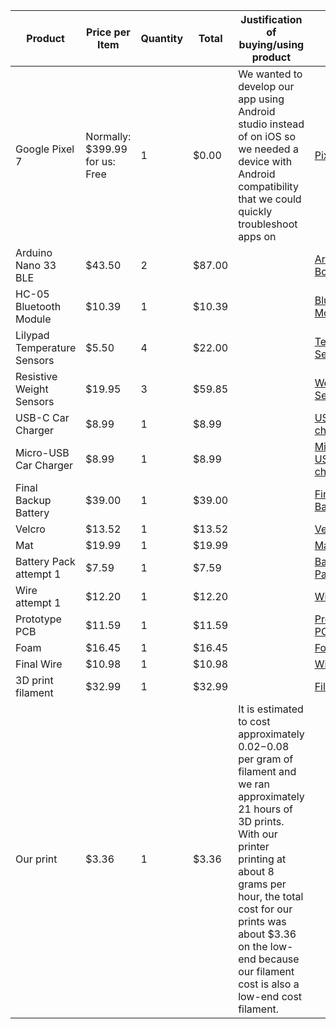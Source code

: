 | Product                     | Price per Item                 | Quantity | Total  | Justification of buying/using product                                                                                                                                                                                                                                                               | Link                                                                                                                                                                                                                                                                                                                                                                                                                                                                                                                                                                                                                                                                                                      |
| --------------------------- | ------------------------------ | -------- | ------ | --------------------------------------------------------------------------------------------------------------------------------------------------------------------------------------------------------------------------------------------------------------------------------------------------- | --------------------------------------------------------------------------------------------------------------------------------------------------------------------------------------------------------------------------------------------------------------------------------------------------------------------------------------------------------------------------------------------------------------------------------------------------------------------------------------------------------------------------------------------------------------------------------------------------------------------------------------------------------------------------------------------------------- |
| Google Pixel 7              | Normally: $399.99 for us: Free | 1        | $0.00  | We wanted to develop our app using Android studio instead of on iOS so we needed a device with Android compatibility that we could quickly troubleshoot apps on                                                                                                                                     | [Pixel 7](https://store.google.com/us/config/pixel_7?sku=GA03943-US&utm_source=sem_pla&utm_medium=dr&utm_campaign=GS107234&gad_source=1&gclid=CjwKCAjw26KxBhBDEiwAu6KXt4sLP-U7gOfgCyoIQ4G5Vb5T99C_OVHqSDaFT-5mwj3pen6E3ajpERoCygMQAvD_BwE&gclsrc=aw.ds&hl=en-US&selections=eyJwcm9kdWN0RmFtaWx5IjoiY0dsNFpXeGZOdz09IiwidmFyaWFudHMiOltbIjIiLCJNZz09Il1dfQ%3D%3D)                                                                                                                                                                                                                                                                                                                                          |
| Arduino Nano 33 BLE         | $43.50                         | 2        | $87.00 |                                                                                                                                                                                                                                                                                                     | [Arduino Board](https://store-usa.arduino.cc/collections/boards-modules/products/nano-33-ble-sense-rev2-with-headers)                                                                                                                                                                                                                                                                                                                                                                                                                                                                                                                                                                                     |
| HC-05 Bluetooth Module      | $10.39                         | 1        | $10.39 |                                                                                                                                                                                                                                                                                                     | [Bluetooth Module](https://www.amazon.com/HiLetgo-Wireless-Bluetooth-Transceiver-Arduino/dp/B071YJG8DR)                                                                                                                                                                                                                                                                                                                                                                                                                                                                                                                                                                                                   |
| Lilypad Temperature Sensors | $5.50                          | 4        | $22.00 |                                                                                                                                                                                                                                                                                                     | [Temp Sensor](https://www.digikey.com/en/products/detail/sparkfun-electronics/DEV-08777/5684348?utm_adgroup=&utm_source=google&utm_medium=cpc&utm_campaign=PMax%20Shopping_Product_Medium%20ROAS%20Categories&utm_term=&utm_content=&utm_id=go_cmp-20223376311_adg-_ad-__dev-c_ext-_prd-5684348_sig-CjwKCAjw26KxBhBDEiwAu6KXt2X09qgCeB4esC72c7rnqjJbX3b27NcDorGskknzlLOszEBsdZWjqxoCRecQAvD_BwE&gad_source=1&gclid=CjwKCAjw26KxBhBDEiwAu6KXt2X09qgCeB4esC72c7rnqjJbX3b27NcDorGskknzlLOszEBsdZWjqxoCRecQAvD_BwE)                                                                                                                                                                                           |
| Resistive Weight Sensors    | $19.95                         | 3        | $59.85 |                                                                                                                                                                                                                                                                                                     | [Weight Sensor](https://www.adafruit.com/product/1071#description)                                                                                                                                                                                                                                                                                                                                                                                                                                                                                                                                                                                                                                        |
| USB-C Car Charger           | $8.99                          | 1        | $8.99  |                                                                                                                                                                                                                                                                                                     | [USBC car charger](https://www.amazon.com/Charger-Charging-Lighter-Adapter-Samsung/dp/B0B1Q5PWH7/ref=sr_1_17_sspa?crid=29QC4F0R67JVY&keywords=usb+c+car+charger&qid=1706555412&sprefix=usb+c+car+%2Caps%2C97&sr=8-17-spons&sp_csd=d2lkZ2V0TmFtZT1zcF9tdGY&psc=1)                                                                                                                                                                                                                                                                                                                                                                                                                                          |
| Micro-USB Car Charger       | $8.99                          | 1        | $8.99  |                                                                                                                                                                                                                                                                                                     | [Micro-USB charger](https://www.amazon.com/Charger-Charging-Adapter-Samsung-Galaxy/dp/B07SZGB33K/ref=sr_1_4?keywords=micro+usb+car+charger&qid=1696268640&sr=8-4)                                                                                                                                                                                                                                                                                                                                                                                                                                                                                                                                         |
| Final Backup Battery        | $39.00                         | 1        | $39.00 |                                                                                                                                                                                                                                                                                                     | [Final Battery](https://voltaicsystems.com/v25/)                                                                                                                                                                                                                                                                                                                                                                                                                                                                                                                                                                                                                                                          |
| Velcro                      | $13.52                         | 1        | $13.52 |                                                                                                                                                                                                                                                                                                     | [Velcro](https://www.amazon.com/VELCRO-Brand-Fabrics-Alterations-Activated/dp/B00114500O/ref=sr_1_5?crid=2CFJ91DFJJHYF&dib=eyJ2IjoiMSJ9.HKzGAg6-m6BLT86G5kZNsMni2H_EBjF97V2hFG35GeDizKJinHaHeZyChLcVqswkotbiTMQxhN4ffhntGLUrUKtesGB4BeasgXA09wsxYKAWICqxpkmMf4lhhi01HQqCT5qev2AjnU809BehH3luZmJuzjdnKLEw-CKCQ7DTZJxprj48S_ZV0QdHjze4GJXmxNMNDICm3F1sRmgGr4egva5qMmCwNP544FG3Lm8UmX9x3PrMoKEhz3mSSxOCcf7LjM5oLM9FVD--PgD2rZnAiMDHboStlhpaF9AH-CB55Zc.-vsJo2CDtKKcs6CDa4DKqq3pioXfTEl7Z5DhyD3o6P8&dib_tag=se&keywords=iron%2Bon%2Bvelcro&qid=1711391888&sprefix=iron%2Bon%2Bvelc%2Caps%2C124&sr=8-5&th=1)                                                                                                   |
| Mat                         | $19.99                         | 1        | $19.99 |                                                                                                                                                                                                                                                                                                     | [Mat](https://www.amazon.com/Replacement-UTK-Infrared-Heating-Polyester/dp/B0792TH5V7/ref=sr_1_4?crid=1X0O4QICLOIYB&dib=eyJ2IjoiMSJ9.-02qzhJbb7KOV1BC4LKULikFu22v0vX_OV8ROuSgxJDaED_xjAsbM0HB2MBIlCS7qWsZvLClmfbIGorIVWLohuFMUQN0OY5cohwLwMfzshAUDqe7-uFoq937TUoIACJ4pxG97miC4hZ_2RgTwLJIOjetL5wg6IR-jydBLgWhsHQWUHmt9eQnKWUO3MBLpUu90BdR_ctMj9QxBpDpgHJFlMtRcgN_l5D6V5qCS1-QT6TwDAfwATu4Jbick7eN0g_5dHJvtye4vhPJKykmZLJzphOQqmwmgIrhXLIdvmG5PeM.ZRj4bzJjXWjmOhujLVZiskQJqJ5_Eqw62l2JjERjXYc&dib_tag=se&keywords=thin+cotton+heating+pad+replacement+cover&qid=1711390703&sprefix=thin+cotton+heating+pad+replacement+cover%2Caps%2C106&sr=8-4)                                                           |
| Battery Pack attempt 1      | $7.59                          | 1        | $7.59  |                                                                                                                                                                                                                                                                                                     | [Battery Pack 1](https://www.amazon.com/SIXTHGU-Portable-Capacity-External-Indicator/dp/B08QHG7BTB/ref=sr_1_13?crid=1LEFSHCTYGOSL&keywords=portable%2Bbattery&qid=1705948388&s=electronics&sprefix=portable%2Bbattery%2Celectronics%2C133&sr=1-13&th=1)                                                                                                                                                                                                                                                                                                                                                                                                                                                   |
| Wire attempt 1              | $12.20                         | 1        | $12.20 |                                                                                                                                                                                                                                                                                                     | [Wire1](https://www.amazon.com/Jonard-R-30B-0050-Replacement-Kynar-Dispenser/dp/B006C4ABR0/ref=sr_1_5?crid=30VI2XRX3DKFA&keywords=kynar%2Bwire&qid=1706722322&sprefix=kyna%2Caps%2C115&sr=8-5&th=1)                                                                                                                                                                                                                                                                                                                                                                                                                                                                                                       |
| Prototype PCB               | $11.59                         | 1        | $11.59 |                                                                                                                                                                                                                                                                                                     | [Prototype PCB](https://www.amazon.com/YUNGUI-Protoboard-Solderable-Breadboard-Electronics/dp/B0921Q1C68/ref=sr_1_26?c=ts&dib=eyJ2IjoiMSJ9.cFO3IbuqDHBg13mO-bkEuDZ7ewS33b4s4lmfbokKaqvJnCC0Hn6TvEgD9tkQMaTC98YH75A_Dq8_HhMdRhQvFUlxTDuzGk2u12PRCSz3nbDL6B6H609M7-sn0sXv8OcPKp6rKr5FzAMFAtr_dFRy6ql_LiB_DhY4WCFdY4oZ1uXoc7D_gHxl7Qv5jXAMUWL6RSWhP5jzdJcRbzw0KrSyl96F4xf_hizk4jIR0S0a1bkkGkJ8Y1ggf49szmnt2AqdmBqBSIbEra1xaQRijuRP446DEcKDdA5asJZC_d-ljbU.dQ96SYOUo_0DowImjZ-d9i3OnVBXS7k0EBXdfuvNzgk&dib_tag=se&keywords=Prototyping+Boards+%26+Accessories&qid=1713979198&s=industrial&sr=1-26&ts_id=306847011)                                                                                            |
| Foam                        | $16.45                         | 1        | $16.45 |                                                                                                                                                                                                                                                                                                     | [Foam](https://www.amazon.com/Premium-Packing-Supplies-Furniture-Cushioning/dp/B0727PD96H/ref=sxin_14_pa_sp_search_thematic_sspa?content-id=amzn1.sym.92181fe7-c843-4c1b-b489-84c087a93895%3Aamzn1.sym.92181fe7-c843-4c1b-b489-84c087a93895&crid=R8TETZHRB68X&cv_ct_cx=polyethylene%2Bfoam%2Bsheet&keywords=polyethylene%2Bfoam%2Bsheet&pd_rd_i=B08RSNDY9V&pd_rd_r=8a969123-0a21-4da3-8969-03df7c506a19&pd_rd_w=eAWO4&pd_rd_wg=Gsj50&pf_rd_p=92181fe7-c843-4c1b-b489-84c087a93895&pf_rd_r=YEJWBC4WRWZWJWS7MY25&qid=1706724818&sbo=RZvfv%2F%2FHxDF%2BO5021pAnSA%3D%3D&sprefix=polyethel%2Caps%2C266&sr=1-1-364cf978-ce2a-480a-9bb0-bdb96faa0f61-spons&sp_csd=d2lkZ2V0TmFtZT1zcF9zZWFyY2hfdGhlbWF0aWM&th=1) |
| Final Wire                  | $10.98                         | 1        | $10.98 |                                                                                                                                                                                                                                                                                                     | [Wire](https://www.amazon.com/BNTECHGO-Silicone-Flexible-Strands-Stranded/dp/B017TFR6SM/ref=sr_1_6?dib=eyJ2IjoiMSJ9.VPhZnGSZvJnTiu9K3fWti5CXL_3zARGH7NOeUYnX1Hs4DVbXGnxJrhPZeuR_6UDCqlEP28_kW6x1lJpBBMzsmGs9xFo4BK4vLngA4F2-u-vySD06A0JiCoiMwUzVta0J8R0q6GZCWAsM1SVN-EeAq-LATxgTafQ8c3WfmdwzRNqOVICMDUf_2t0U6vAAezbAA7RXSJ2aL5Xh6xOK6fvXHODtOyIr2zCeqdEEZeTy9RGYMG_N5Du9AkUfZcDk5iPFW0ONIe7LjtSaRX4hLO7qqDf73rOhsYjZwvWiUbVGs-U.oLsumialZIYpHClpZDh6r-6YTdPOKDVjECUL2cQTa0g&dib_tag=se&keywords=14+gauge+insulated+wire&qid=1713980085&sr=8-6)                                                                                                                                                            |
| 3D print filament           | $32.99                         | 1        | $32.99 |                                                                                                                                                                                                                                                                                                     | [Filament](https://www.amazon.com/Dremel-DigiLab-PLA-WHI-01-Filament-Diameter/dp/B084XSNMLR/ref=asc_df_B084XSNMLR/?tag=hyprod-20&linkCode=df0&hvadid=416656204978&hvpos=&hvnetw=g&hvrand=10768622551391894827&hvpone=&hvptwo=&hvqmt=&hvdev=c&hvdvcmdl=&hvlocint=&hvlocphy=9018829&hvtargid=pla-903797475722&psc=1&mcid=dc96ebe00c9b3d638d3f80c522600a76&tag=&ref=&adgrpid=93604210293&hvpone=&hvptwo=&hvadid=416656204978&hvpos=&hvnetw=g&hvrand=10768622551391894827&hvqmt=&hvdev=c&hvdvcmdl=&hvlocint=&hvlocphy=9018829&hvtargid=pla-903797475722&gclid=CjwKCAjw26KxBhBDEiwAu6KXtzWHQ540ADXStzlTvhPrWHB3Ox8nYPqQ0iQ-pTjGMgHON_ZctRKqUhoClqsQAvD_BwE)                                                    |
| Our print                   | $3.36                          | 1        | $3.36  | It is estimated to cost approximately $0.02-$0.08 per gram of filament and we ran approximately 21 hours of 3D prints. With our printer printing at about 8 grams per hour, the total cost for our prints was about $3.36 on the low-end because our filament cost is also a low-end cost filament. |                                                                                                                                                                                                                                                                                                                                                                                                                                                                                                                                                                                                                                                                                                           |
